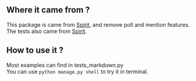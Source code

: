 ## Where it came from ?

This package is came from [Spirit](https://github.com/nitely/Spirit), and remove poll and mention features.  
The tests also came from [Spirit](https://github.com/nitely/Spirit).

## How to use it ?

Most examples can find in tests_markdown.py  
You can use `python manage.py shell` to try it in terminal.

